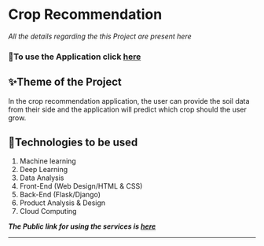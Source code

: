 # Crop Recommendation 
*All the details regarding the this  Project are present here*

### 🧨To use the Application click [here](https://techvee.live/healthify-agritech.html)

## ✨Theme of the Project
In the crop recommendation application, the user can provide the soil data from their side and the application will predict which crop should the user grow.


## 📡Technologies to be used 
1. Machine learning
2. Deep Learning
3. Data Analysis
4. Front-End (Web Design/HTML & CSS)
5. Back-End (Flask/Django)
6. Product Analysis & Design
7. Cloud Computing



***The Public link for using the services is [here](https://techvee.live/healthify-agritech.html)***

-----------------------------------------------------------------------------------------------------------------------------------------------------------
